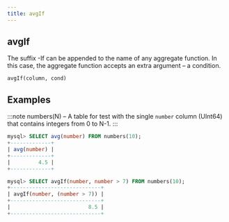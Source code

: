 ```yaml
---
title: avgIf
---
```



## avgIf 

The suffix -If can be appended to the name of any aggregate function. In this case, the aggregate function accepts an extra argument – a condition.

```
avgIf(column, cond)
```

## Examples

:::note
numbers(N) – A table for test with the single `number` column (UInt64) that contains integers from 0 to N-1.
:::

```sql
mysql> SELECT avg(number) FROM numbers(10);
+-------------+
| avg(number) |
+-------------+
|         4.5 |
+-------------+

mysql> SELECT avgIf(number, number > 7) FROM numbers(10);
+-----------------------------+
| avgIf(number, (number > 7)) |
+-----------------------------+
|                         8.5 |
+-----------------------------+
```
